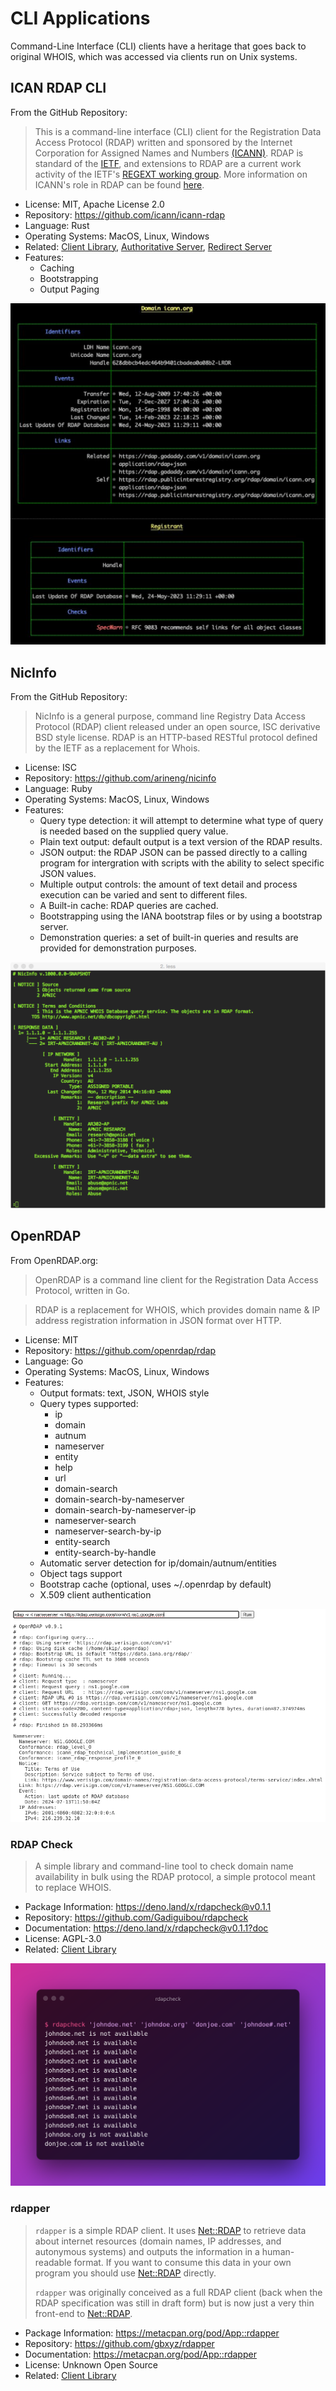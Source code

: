 # CLI Applications

Command-Line Interface (CLI) clients have a heritage that goes back to original WHOIS,
which was accessed via clients run on Unix systems.

## ICAN RDAP CLI

From the GitHub Repository:

> This is a command-line interface (CLI) client for the Registration Data Access Protocol (RDAP) written and sponsored
> by the Internet Corporation for Assigned Names and Numbers [(ICANN)](https://www.icann.org). 
> RDAP is standard of the [IETF](https://ietf.org/), and extensions
> to RDAP are a current work activity of the IETF's [REGEXT working group](https://datatracker.ietf.org/wg/regext/documents/).
> More information on ICANN's role in RDAP can be found [here](https://www.icann.org/rdap).

* License: MIT, Apache License 2.0
* Repository: <https://github.com/icann/icann-rdap>
* Language: Rust
* Operating Systems: MacOS, Linux, Windows
* Related: [Client Library](libraries.md#icann-rdap-client-library), [Authoritative Server](../server_implementations/authoritative.md#icann-rdap-server), [Redirect Server](../server_implementations/redirect.md#icann-rdap-server)
* Features:
  * Caching
  * Bootstrapping
  * Output Paging

![ICANN RDAP CLI](icann-rdap-cli.png)

## NicInfo

From the GitHub Repository:

> NicInfo is a general purpose, command line Registry Data Access Protocol (RDAP) 
> client released under an open source, ISC derivative BSD style license. 
> RDAP is an HTTP-based RESTful protocol defined by the IETF as a replacement for Whois.

* License: ISC
* Repository: <https://github.com/arineng/nicinfo>
* Language: Ruby
* Operating Systems: MacOS, Linux, Windows
* Features:
  * Query type detection: it will attempt to determine what type of query is needed based on the supplied query value.
  * Plain text output: default output is a text version of the RDAP results.
  * JSON output: the RDAP JSON can be passed directly to a calling program for intergration with scripts with the ability to select specific JSON values.
  * Multiple output controls: the amount of text detail and process execution can be varied and sent to different files.
  * A Built-in cache: RDAP queries are cached.
  * Bootstrapping using the IANA bootstrap files or by using a bootstrap server.
  * Demonstration queries: a set of built-in queries and results are provided for demonstration purposes.

![NicInfo Querying 1.1.1.1](1.1.1.1-NicInfo.png)

## OpenRDAP

From OpenRDAP.org:

> OpenRDAP is a command line client for the Registration Data Access Protocol, written in Go.

> RDAP is a replacement for WHOIS, which provides domain name & IP address registration information in JSON format over HTTP.

* License: MIT
* Repository: <https://github.com/openrdap/rdap>
* Language: Go
* Operating Systems: MacOS, Linux, Windows
* Features:
  * Output formats: text, JSON, WHOIS style
  * Query types supported:
    * ip
    * domain
    * autnum
    * nameserver
    * entity
    * help
    * url
    * domain-search
    * domain-search-by-nameserver
    * domain-search-by-nameserver-ip
    * nameserver-search
    * nameserver-search-by-ip
    * entity-search
    * entity-search-by-handle
  * Automatic server detection for ip/domain/autnum/entities
  * Object tags support
  * Bootstrap cache (optional, uses ~/.openrdap by default)
  * X.509 client authentication

![OpenRDAP Querying Google.com](openrdap-google.com.png)

### RDAP Check

> A simple library and command-line tool to check domain name availability in bulk using the RDAP protocol, a simple protocol meant to replace WHOIS.

* Package Information: <https://deno.land/x/rdapcheck@v0.1.1>
* Repository: <https://github.com/Gadiguibou/rdapcheck>
* Documentation: <https://deno.land/x/rdapcheck@v0.1.1?doc>
* License: AGPL-3.0
* Related: [Client Library](libraries.md#rdap-check)

![RDAP Check](rdap-check.png)

### rdapper

> `rdapper` is a simple RDAP client. It uses [Net::RDAP](https://metacpan.org/pod/Net%3A%3ARDAP) to retrieve
> data about internet resources (domain names, IP addresses, and
> autonymous systems) and outputs the information in a human-readable
> format. If you want to consume this data in your own program you
> should use [Net::RDAP](https://metacpan.org/pod/Net%3A%3ARDAP) directly.
> 
> `rdapper` was originally conceived as a full RDAP client (back
> when the RDAP specification was still in draft form) but is now
> just a very thin front-end to [Net::RDAP](https://metacpan.org/pod/Net%3A%3ARDAP).

* Package Information: <https://metacpan.org/pod/App::rdapper>
* Repository: <https://github.com/gbxyz/rdapper>
* Documentation: <https://metacpan.org/pod/App::rdapper>
* License: Unknown Open Source
* Related: [Client Library](libraries.md#netrdap)
